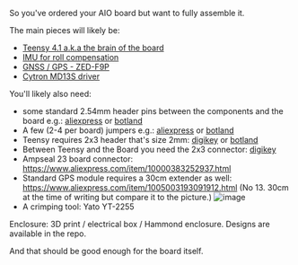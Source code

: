 So you've ordered your AIO board but want to fully assemble it.

The main pieces will likely be:
 * [Teensy 4.1 a.k.a the brain of the board](teensy-4.1)
 * [IMU for roll compensation](imu-inertial-measurement-unit)
 * [GNSS / GPS - ZED-F9P](gps-modules-standard-or-micro)
 * [Cytron MD13S driver](cytron-motor-driver)

You'll likely also need:
* some standard 2.54mm header pins between the components and the board e.g.: [aliexpress](https://www.aliexpress.com/item/4001201576815.html) or [botland](https://botland.store/connectors-goldpin/20031-straight-goldpin-1x40-connector-with-254mm-pitch-black-10pcs-justpi-5904422329198.html) 
* A few (2-4 per board) jumpers e.g.: [aliexpress](https://www.aliexpress.com/item/1005001728290299.html) or [botland](https://botland.store/jumpers/2076-long-jumper-10pcs-5904422373313.html)
* Teensy requires 2x3 header that's size 2mm: [digikey](https://www.digikey.fr/fr/products/detail/te-connectivity-amp-connectors/2314820-6/10494751) or [botland](https://botland.store/connectors-goldpin/18241-female-socket-2x3-raster-2mm-straight-5pcs-5904422370695.html)
* Between Teensy and the Board you need the 2x3 connector: [digikey](https://www.digikey.fr/fr/products/detail/gct/BF050-06-A-B-0400-0300-L-G/16396911)
* Ampseal 23 board connector: https://www.aliexpress.com/item/10000383252937.html
* Standard GPS module requires a 30cm extender as well: https://www.aliexpress.com/item/1005003193091912.html (No 13. 30cm at the time of writing but compare it to the picture.) 
![image](https://user-images.githubusercontent.com/3919203/230990070-67079464-bbf4-49b7-8d3c-638d96085ce6.png)
* A crimping tool: Yato YT-2255

Enclosure: 3D print / electrical box / Hammond enclosure. Designs are available in the repo.

And that should be good enough for the board itself.
